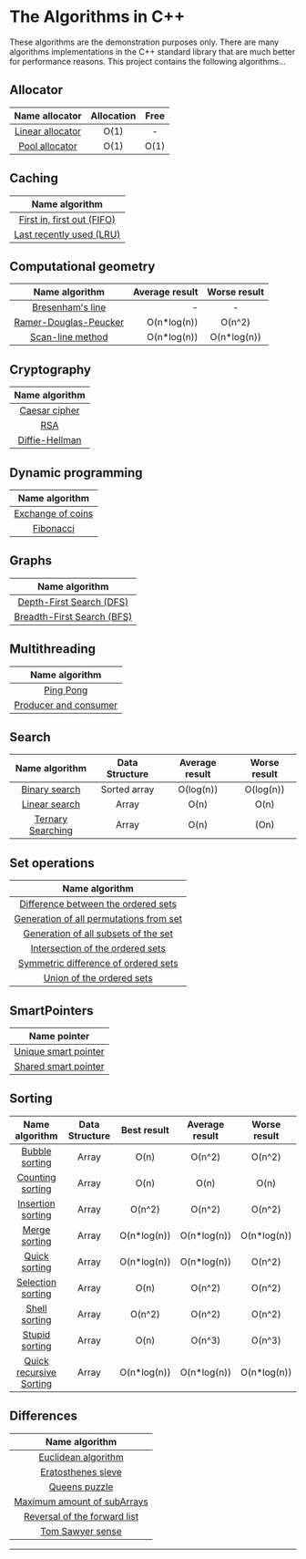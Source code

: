 # The Algorithms in C++

These algorithms are the demonstration purposes only. There are
many algorithms implementations in the C++ standard
library that are much better for performance reasons. This
project contains the following algorithms...

## Allocator

|              Name allocator              | Allocation | Free |
|:----------------------------------------:|:----------:|:----:|
| [Linear allocator](Allocator/Linear.cpp) |    O(1)    |  -   |
|   [Pool allocator](Allocator/Pool.cpp)   |    O(1)    | O(1) |

## Caching

|                      Name algorithm                       |
|:---------------------------------------------------------:|
| [First in, first out (FIFO)](Cache/First_InFirst_Out.cpp) |
|  [Last recently used (LRU)](Cache/LeastRecentlyUsed.cpp)  |

## Computational geometry

|                            Name algorithm                             | Average result | Worse result |
|:---------------------------------------------------------------------:|---------------:|:------------:|
|     [Bresenham's line](ComputationalGeometry/BresenhamsLine.cpp)      |              - |      -       |
| [Ramer-Douglas-Peucker](ComputationalGeometry/RamerDuglasPeucker.cpp) |    O(n*log(n)) |    O(n^2)    |
|     [Scan-line method](ComputationalGeometry/ScanLineMethod.cpp)      |    O(n*log(n)) | O(n*log(n))  |

## Cryptography

|                 Name algorithm                  |
|:-----------------------------------------------:|
| [Caesar cipher](Cryptography/CeasarChiper.cpp)  |
|           [RSA](Cryptography/RSA.cpp)           |
| [Diffie-Hellman](Cryptography/DiffieHelman.cpp) |

[//]: # (## Data structures)

[//]: # ()

[//]: # (| Name structure | Indexation |  Search   | Inserting | Deleting  | Memory |)

[//]: # (|:--------------:|:----------:|:---------:|:---------:|:---------:|:------:|)

[//]: # (|  Binary Heap   |     -      |     -     | O&#40;log&#40;n&#41;&#41; | O&#40;log&#40;n&#41;&#41; |  O&#40;n&#41;  |)

[//]: # (|  Binary Tree   | O&#40;log&#40;n&#41;&#41;  | O&#40;log&#40;n&#41;&#41; | O&#40;log&#40;n&#41;&#41; | O&#40;log&#40;n&#41;&#41; |  O&#40;n&#41;  |)

[//]: # (|   LinkedList   |    O&#40;n&#41;    |   O&#40;n&#41;    |   O&#40;1&#41;    |   O&#40;1&#41;    |  O&#40;n&#41;  |)

[//]: # (|     Queue      |     -      |     -     |   O&#40;1&#41;    |   O&#40;1&#41;    |  O&#40;n&#41;  |)

[//]: # (|     Stack      |     -      |     -     |   O&#40;1&#41;    |   O&#40;1&#41;    |  O&#40;n&#41;  |)

## Dynamic programming

|                       Name algorithm                        |
|:-----------------------------------------------------------:|
| [Exchange of coins](DinamicProgramming/ExchangeOfCoins.cpp) |
|        [Fibonacci](DinamicProgramming/Fibonacci.cpp)        |

## Graphs

|                Name algorithm                |
|:--------------------------------------------:|
|  [Depth-First Search (DFS)](Graphs/DFS.cpp)  |
| [Breadth-First Search (BFS)](Graphs/BFS.cpp) |

## Multithreading

|    Name algorithm     |
|:---------------------:|
|       [Ping Pong](Multithreads/PingPong.cpp)       |
| [Producer and consumer](Multithreads/ProduceAndConsumer.cpp) |

## Search

|             Name algorithm              | Data Structure | Average result | Worse result |
|:---------------------------------------:|:--------------:|:--------------:|:------------:|
|   [Binary search](Search/Binary.cpp)    |  Sorted array  |   O(log(n))    |  O(log(n))   |
|    [Linear search](Search/Liner.cpp)    |     Array      |      O(n)      |     O(n)     |
| [Ternary Searching](Search/Ternary.cpp) |     Array      |      O(n)      |     (On)     |

## Set operations

|                                    Name algorithm                                     |
|:-------------------------------------------------------------------------------------:|
| [Difference between the ordered sets](Sets/DifferenceOrderedSetsInFirstContainer.cpp) |
|   [ Generation of all permutations from set](Sets/IntersectionOfTheOrderedSet.cpp)    |
|          [Generation of all subsets of the set](Sets/Gen_OfSubsetOfAll.cpp)           |
|       [Intersection of the ordered sets](Sets/IntersectionOfTheOrderedSet.cpp)        |
|        [Symmetric difference of ordered sets](Sets/SymmetricDifferenceSet.cpp)        |
|              [Union of the ordered sets](Sets/UnionOfTheOrderedSets.cpp)              |

## SmartPointers

|                    Name pointer                    |
|:--------------------------------------------------:|
| [Unique smart pointer](SmartPointes/UniquePtr.cpp) |
| [Shared smart pointer](SmartPointes/SharedPtr.cpp) |

## Sorting

|                    Name algorithm                     | Data Structure | Best result | Average result | Worse result |
|:-----------------------------------------------------:|:--------------:|:-----------:|:--------------:|:------------:|
|           [Bubble sorting](Sort/Bubble.cpp)           |     Array      |    O(n)     |     O(n^2)     |    O(n^2)    |
|         [Counting sorting](Sort/Counting.cpp)         |     Array      |    O(n)     |      O(n)      |     O(n)     |
|        [Insertion sorting](Sort/Insertion.cpp)        |     Array      |   O(n^2)    |     O(n^2)     |    O(n^2)    |
|           [Merge sorting ](Sort/Merge.cpp)            |     Array      | O(n*log(n)) |  O(n*log(n))   | O(n*log(n))  |
|            [Quick sorting](Sort/Quick.cpp)            |     Array      | O(n*log(n)) |  O(n*log(n))   |    O(n^2)    |
|       [Selection sorting ](Sort/Selection.cpp)        |     Array      |    O(n)     |     O(n^2)     |    O(n^2)    |
|           [Shell sorting  ](Sort/Shell.cpp)           |     Array      |   O(n^2)    |     O(n^2)     |    O(n^2)    |
|          [Stupid sorting ](Sort/Stupid.cpp)           |     Array      |    O(n)     |     O(n^3)     |    O(n^3)    |
| [Quick recursive Sorting](Sort/QuicSortRecursive.cpp) |     Array      | O(n*log(n)) |  O(n*log(n))   | O(n*log(n))  |

## Differences

|                            Name algorithm                            |
|:--------------------------------------------------------------------:|
|      [Euclidean algorithm](Differences/EuclideanAlgorithm.cpp)       |
|       [ Eratosthenes sieve](Differences/EratosthenesSieve.cpp)       |
|            [Queens puzzle](Differences/QueensPuzzle.cpp)             |
| [Maximum amount of subArrays](Differences/MaxAmountOfSumArrays.cpp)  |
| [Reversal of the forward list](Differences/ReversAlFoorwardList.cpp) |
|          [Tom Sawyer sense](Differences/TomSawyerSense.cpp)          |

---

